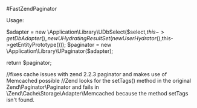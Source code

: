 #FastZendPaginator

Usage:

$adapter = new \Application\Library\UDbSelect($select,$this->getDbAdapter(),new UHydratingResultSet(new UserHydrator(),$this->getEntityPrototype()));
$paginator = new \Application\Library\UPaginator($adapter);

return $paginator;


//fixes cache issues with zend 2.2.3 paginator and makes use of Memcached possible
//Zend looks for the setTags() method in the original Zend\Paginator\Paginator and fails in \Zend\Cache\Storage\Adapter\Memcached 
because the method setTags isn't found.

